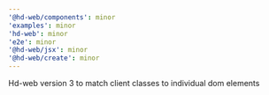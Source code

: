 ```yaml
---
'@hd-web/components': minor
'examples': minor
'hd-web': minor
'e2e': minor
'@hd-web/jsx': minor
'@hd-web/create': minor
---
```


Hd-web version 3 to match client classes to individual dom elements
